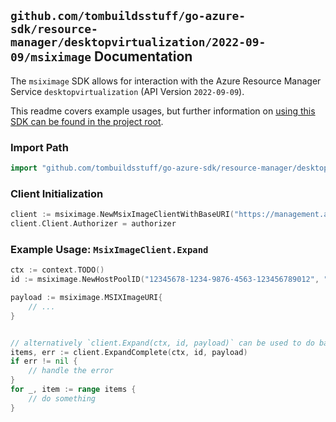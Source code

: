 
## `github.com/tombuildsstuff/go-azure-sdk/resource-manager/desktopvirtualization/2022-09-09/msiximage` Documentation

The `msiximage` SDK allows for interaction with the Azure Resource Manager Service `desktopvirtualization` (API Version `2022-09-09`).

This readme covers example usages, but further information on [using this SDK can be found in the project root](https://github.com/tombuildsstuff/go-azure-sdk/tree/main/docs).

### Import Path

```go
import "github.com/tombuildsstuff/go-azure-sdk/resource-manager/desktopvirtualization/2022-09-09/msiximage"
```


### Client Initialization

```go
client := msiximage.NewMsixImageClientWithBaseURI("https://management.azure.com")
client.Client.Authorizer = authorizer
```


### Example Usage: `MsixImageClient.Expand`

```go
ctx := context.TODO()
id := msiximage.NewHostPoolID("12345678-1234-9876-4563-123456789012", "example-resource-group", "hostPoolValue")

payload := msiximage.MSIXImageURI{
	// ...
}


// alternatively `client.Expand(ctx, id, payload)` can be used to do batched pagination
items, err := client.ExpandComplete(ctx, id, payload)
if err != nil {
	// handle the error
}
for _, item := range items {
	// do something
}
```
